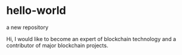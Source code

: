 # hello-world
a new repository

Hi, I would like to become an expert of blockchain technology and a contributor of major blockchain projects.
